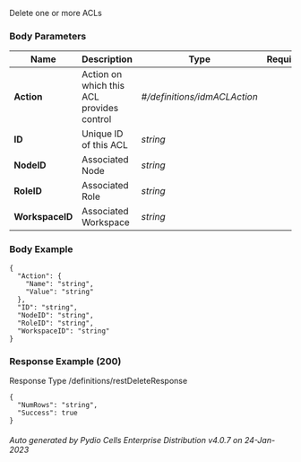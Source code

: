 






 
Delete one or more ACLs  


### Body Parameters

Name | Description | Type | Required
---|---|---|---
**Action** | Action on which this ACL provides control | _#/definitions/idmACLAction_ |   
**ID** | Unique ID of this ACL | _string_ |   
**NodeID** | Associated Node | _string_ |   
**RoleID** | Associated Role | _string_ |   
**WorkspaceID** | Associated Workspace | _string_ |   


### Body Example
```
{
  "Action": {
    "Name": "string",
    "Value": "string"
  },
  "ID": "string",
  "NodeID": "string",
  "RoleID": "string",
  "WorkspaceID": "string"
}
```






### Response Example (200)
Response Type /definitions/restDeleteResponse

```
{
  "NumRows": "string",
  "Success": true
}
```




###### Auto generated by Pydio Cells Enterprise Distribution v4.0.7 on 24-Jan-2023
